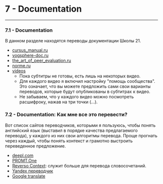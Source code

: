 # 7 - Documentation #

---

### 7.1 - Documentation ###
В данном разделе находятся переводы документации Школы 21.
* [cursus_manual.ru](materials/cursus_manual.ru.md)
* [vogsphere-doc.ru](materials/vogsphere-doc.ru.md)
* [the_art_of_peer_evaluation.ru](materials/the_art_of_peer_evaluation.ru.md)
* [norme.ru](materials/norme.ru.md)
* [videos](https://www.youtube.com/playlist?list=PLnI5O9CyX5MFaOvTB1EWSHFC7EzB61UIp)
  * Пока субтитры не готовы, есть лишь на некоторых видео.
  * Для каждого видео я включил настройку "помощь сообщества". Это означает, что вы можете предложить сами свои      варианты переводов, которые будут опубликованы в субтитрах к видео.
  * Не забываем, что у каждого видео можно посмотреть расшифроку, нажав на три точки (...).

### 7.2 - Documentation: Как мне все это перевести? ###
Вот список сайтов переводчиков, которыми я пользуюсь, чтобы понять английский язык (выставил в порядке качества предлагаемого перевода), у каждого из них свои алгоритмы перевода. Проще прогнать через каждый, чтобы понять контекст и грамотно выстроить переведенное предложение.
   * [deepl.com](https://www.deepl.com/ru/translator)
   * [PROMT.One](https://www.translate.ru/)
   * [Reverso Context](https://context.reverso.net/): служит больше для перевода словосочетаний.
   * [Yandex переводчик](https://translate.yandex.ru/?lang=en-ru)
   * [Google translate](https://translate.google.com/)

